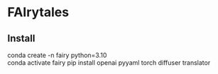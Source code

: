 # FAIrytales

## Install  
conda create -n fairy python=3.10  
conda activate fairy
pip install openai pyyaml torch diffuser translator